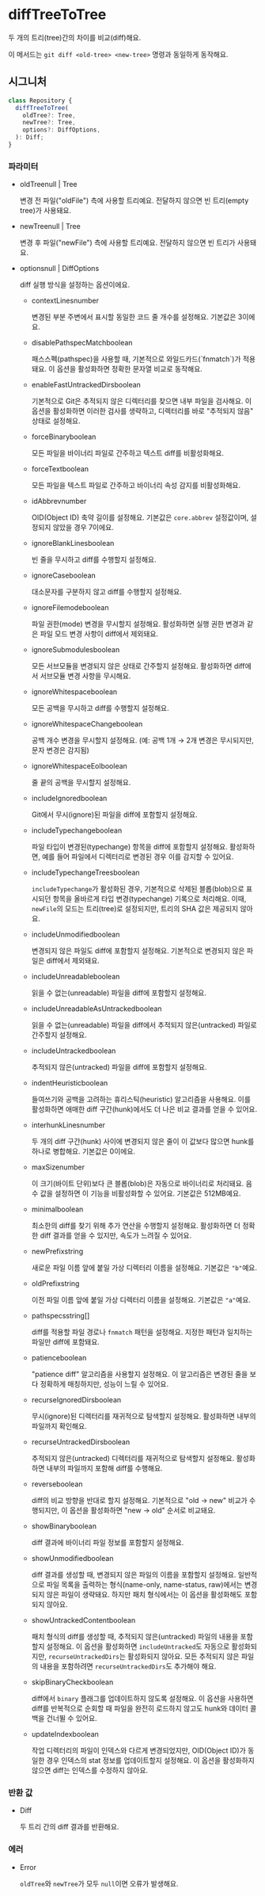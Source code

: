 # diffTreeToTree

두 개의 트리(tree)간의 차이를 비교(diff)해요.

이 메서드는 `git diff <old-tree> <new-tree>` 명령과 동일하게 동작해요.

## 시그니처

```ts
class Repository {
  diffTreeToTree(
    oldTree?: Tree,
    newTree?: Tree,
    options?: DiffOptions,
  ): Diff;
}
```

### 파라미터

<ul class="param-ul">
  <li class="param-li param-li-root">
    <span class="param-name">oldTree</span><span class="param-type">null | Tree</span>
    <br>
    <p class="param-description">변경 전 파일("oldFile") 측에 사용할 트리예요. 전달하지 않으면 빈 트리(empty tree)가 사용돼요.</p>
  </li>
  <li class="param-li param-li-root">
    <span class="param-name">newTree</span><span class="param-type">null | Tree</span>
    <br>
    <p class="param-description">변경 후 파일("newFile") 측에 사용할 트리예요. 전달하지 않으면 빈 트리가 사용돼요.</p>
  </li>
  <li class="param-li param-li-root">
  <span class="param-name">options</span><span class="param-type">null | DiffOptions</span>
  <br>
  <p class="param-description">diff 실행 방식을 설정하는 옵션이에요.</p>
  <ul class="param-ul">
    <li class="param-li">
      <span class="param-name">contextLines</span><span class="param-type">number</span>
      <br>
      <p class="param-description">
        변경된 부분 주변에서 표시할 동일한 코드 줄 개수를 설정해요. 기본값은 3이에요.
      </p>
    </li>
    <li class="param-li">
      <span class="param-name">disablePathspecMatch</span><span class="param-type">boolean</span>
      <br>
      <p class="param-description">
        패스스펙(pathspec)을 사용할 때, 기본적으로 와일드카드(`fnmatch`)가 적용돼요.  
        이 옵션을 활성화하면 정확한 문자열 비교로 동작해요.
      </p>
    </li>
    <li class="param-li">
      <span class="param-name">enableFastUntrackedDirs</span><span class="param-type">boolean</span>
      <br>
      <p class="param-description">
        기본적으로 Git은 추적되지 않은 디렉터리를 찾으면 내부 파일을 검사해요.  
        이 옵션을 활성화하면 이러한 검사를 생략하고, 디렉터리를 바로 "추적되지 않음" 상태로 설정해요.
      </p>
    </li>
    <li class="param-li">
      <span class="param-name">forceBinary</span><span class="param-type">boolean</span>
      <br>
      <p class="param-description">
        모든 파일을 바이너리 파일로 간주하고 텍스트 diff를 비활성화해요.
      </p>
    </li>
    <li class="param-li">
      <span class="param-name">forceText</span><span class="param-type">boolean</span>
      <br>
      <p class="param-description">
        모든 파일을 텍스트 파일로 간주하고 바이너리 속성 감지를 비활성화해요.
      </p>
    </li>
<li class="param-li">
  <span class="param-name">idAbbrev</span><span class="param-type">number</span>
  <br>
  <p class="param-description">
    OID(Object ID) 축약 길이를 설정해요.  
    기본값은 <code>core.abbrev</code> 설정값이며, 설정되지 않았을 경우 7이에요.
  </p>
</li>
    <li class="param-li">
      <span class="param-name">ignoreBlankLines</span><span class="param-type">boolean</span>
      <br>
      <p class="param-description">빈 줄을 무시하고 diff를 수행할지 설정해요.</p>
    </li>
    <li class="param-li">
      <span class="param-name">ignoreCase</span><span class="param-type">boolean</span>
      <br>
      <p class="param-description">대소문자를 구분하지 않고 diff를 수행할지 설정해요.</p>
    </li>
<li class="param-li">
  <span class="param-name">ignoreFilemode</span><span class="param-type">boolean</span>
  <br>
  <p class="param-description">
    파일 권한(mode) 변경을 무시할지 설정해요.  
    활성화하면 실행 권한 변경과 같은 파일 모드 변경 사항이 diff에서 제외돼요.
  </p>
</li>
<li class="param-li">
  <span class="param-name">ignoreSubmodules</span><span class="param-type">boolean</span>
  <br>
  <p class="param-description">
    모든 서브모듈을 변경되지 않은 상태로 간주할지 설정해요.  
    활성화하면 diff에서 서브모듈 변경 사항을 무시해요.
  </p>
</li>
    <li class="param-li">
      <span class="param-name">ignoreWhitespace</span><span class="param-type">boolean</span>
      <br>
      <p class="param-description">모든 공백을 무시하고 diff를 수행할지 설정해요.</p>
    </li>
    <li class="param-li">
      <span class="param-name">ignoreWhitespaceChange</span><span class="param-type">boolean</span>
      <br>
      <p class="param-description">
        공백 개수 변경을 무시할지 설정해요.  
        (예: 공백 1개 → 2개 변경은 무시되지만, 문자 변경은 감지됨)
      </p>
    </li>
    <li class="param-li">
      <span class="param-name">ignoreWhitespaceEol</span><span class="param-type">boolean</span>
      <br>
      <p class="param-description">줄 끝의 공백을 무시할지 설정해요.</p>
    </li>
<li class="param-li">
  <span class="param-name">includeIgnored</span><span class="param-type">boolean</span>
  <br>
  <p class="param-description">
    Git에서 무시(ignore)된 파일을 diff에 포함할지 설정해요.
  </p>
</li>
<li class="param-li">
  <span class="param-name">includeTypechange</span><span class="param-type">boolean</span>
  <br>
  <p class="param-description">
    파일 타입이 변경된(typechange) 항목을 diff에 포함할지 설정해요.  
    활성화하면, 예를 들어 파일에서 디렉터리로 변경된 경우 이를 감지할 수 있어요.
  </p>
</li>
<li class="param-li">
  <span class="param-name">includeTypechangeTrees</span><span class="param-type">boolean</span>
  <br>
  <p class="param-description">
    <code>includeTypechange</code>가 활성화된 경우,  
    기본적으로 삭제된 블롭(blob)으로 표시되던 항목을  
    올바르게 타입 변경(typechange) 기록으로 처리해요.  
    이때, <code>newFile</code>의 모드는 트리(tree)로 설정되지만,  
    트리의 SHA 값은 제공되지 않아요.
  </p>
</li>
<li class="param-li">
  <span class="param-name">includeUnmodified</span><span class="param-type">boolean</span>
  <br>
  <p class="param-description">
    변경되지 않은 파일도 diff에 포함할지 설정해요.  
    기본적으로 변경되지 않은 파일은 diff에서 제외돼요.
  </p>
</li>
<li class="param-li">
  <span class="param-name">includeUnreadable</span><span class="param-type">boolean</span>
  <br>
  <p class="param-description">
    읽을 수 없는(unreadable) 파일을 diff에 포함할지 설정해요.
  </p>
</li>
<li class="param-li">
  <span class="param-name">includeUnreadableAsUntracked</span><span class="param-type">boolean</span>
  <br>
  <p class="param-description">
    읽을 수 없는(unreadable) 파일을 diff에서 추적되지 않은(untracked) 파일로 간주할지 설정해요.
  </p>
</li>
    <li class="param-li">
      <span class="param-name">includeUntracked</span><span class="param-type">boolean</span>
      <br>
      <p class="param-description">
        추적되지 않은(untracked) 파일을 diff에 포함할지 설정해요.
      </p>
    </li>
<li class="param-li">
  <span class="param-name">indentHeuristic</span><span class="param-type">boolean</span>
  <br>
  <p class="param-description">
    들여쓰기와 공백을 고려하는 휴리스틱(heuristic) 알고리즘을 사용해요.  
    이를 활성화하면 애매한 diff 구간(hunk)에서도 더 나은 비교 결과를 얻을 수 있어요.
  </p>
</li>
<li class="param-li">
  <span class="param-name">interhunkLines</span><span class="param-type">number</span>
  <br>
  <p class="param-description">
    두 개의 diff 구간(hunk) 사이에 변경되지 않은 줄이  
    이 값보다 많으면 hunk를 하나로 병합해요. 기본값은 0이에요.
  </p>
</li>
<li class="param-li">
  <span class="param-name">maxSize</span><span class="param-type">number</span>
  <br>
  <p class="param-description">
    이 크기(바이트 단위)보다 큰 블롭(blob)은 자동으로 바이너리로 처리돼요.  
    음수 값을 설정하면 이 기능을 비활성화할 수 있어요. 기본값은 512MB예요.
  </p>
</li>
<li class="param-li">
  <span class="param-name">minimal</span><span class="param-type">boolean</span>
  <br>
  <p class="param-description">
    최소한의 diff를 찾기 위해 추가 연산을 수행할지 설정해요.  
    활성화하면 더 정확한 diff 결과를 얻을 수 있지만, 속도가 느려질 수 있어요.
  </p>
</li>
<li class="param-li">
  <span class="param-name">newPrefix</span><span class="param-type">string</span>
  <br>
  <p class="param-description">
    새로운 파일 이름 앞에 붙일 가상 디렉터리 이름을 설정해요.  
    기본값은 <code>"b"</code>예요.
  </p>
</li>
<li class="param-li">
  <span class="param-name">oldPrefix</span><span class="param-type">string</span>
  <br>
  <p class="param-description">
    이전 파일 이름 앞에 붙일 가상 디렉터리 이름을 설정해요.  
    기본값은 <code>"a"</code>예요.
  </p>
</li>
<li class="param-li">
  <span class="param-name">pathspecs</span><span class="param-type">string[]</span>
  <br>
  <p class="param-description">
    diff를 적용할 파일 경로나 <code>fnmatch</code> 패턴을 설정해요.  
    지정한 패턴과 일치하는 파일만 diff에 포함돼요.
  </p>
</li>
<li class="param-li">
  <span class="param-name">patience</span><span class="param-type">boolean</span>
  <br>
  <p class="param-description">
    "patience diff" 알고리즘을 사용할지 설정해요.  
    이 알고리즘은 변경된 줄을 보다 정확하게 매칭하지만, 성능이 느릴 수 있어요.
  </p>
</li>
<li class="param-li">
  <span class="param-name">recurseIgnoredDirs</span><span class="param-type">boolean</span>
  <br>
  <p class="param-description">
    무시(ignore)된 디렉터리를 재귀적으로 탐색할지 설정해요.  
    활성화하면 내부의 파일까지 확인해요.
  </p>
</li>
<li class="param-li">
  <span class="param-name">recurseUntrackedDirs</span><span class="param-type">boolean</span>
  <br>
  <p class="param-description">
    추적되지 않은(untracked) 디렉터리를 재귀적으로 탐색할지 설정해요.  
    활성화하면 내부의 파일까지 포함해 diff를 수행해요.
  </p>
</li>
<li class="param-li">
  <span class="param-name">reverse</span><span class="param-type">boolean</span>
  <br>
  <p class="param-description">
    diff의 비교 방향을 반대로 할지 설정해요.  
    기본적으로 "old → new" 비교가 수행되지만,  
    이 옵션을 활성화하면 "new → old" 순서로 비교돼요.
  </p>
</li>
    <li class="param-li">
      <span class="param-name">showBinary</span><span class="param-type">boolean</span>
      <br>
      <p class="param-description">
        diff 결과에 바이너리 파일 정보를 포함할지 설정해요.
      </p>
    </li>
<li class="param-li">
  <span class="param-name">showUnmodified</span><span class="param-type">boolean</span>
  <br>
  <p class="param-description">
    diff 결과를 생성할 때, 변경되지 않은 파일의 이름을 포함할지 설정해요.  
    일반적으로 파일 목록을 출력하는 형식(name-only, name-status, raw)에서는  
    변경되지 않은 파일이 생략돼요.  
    하지만 패치 형식에서는 이 옵션을 활성화해도 포함되지 않아요.
  </p>
</li>
<li class="param-li">
  <span class="param-name">showUntrackedContent</span><span class="param-type">boolean</span>
  <br>
  <p class="param-description">
    패치 형식의 diff를 생성할 때, 추적되지 않은(untracked) 파일의 내용을 포함할지 설정해요.  
    이 옵션을 활성화하면 <code>includeUntracked</code>도 자동으로 활성화되지만,  
    <code>recurseUntrackedDirs</code>는 활성화되지 않아요.  
    모든 추적되지 않은 파일의 내용을 포함하려면 <code>recurseUntrackedDirs</code>도 추가해야 해요.
  </p>
</li>
<li class="param-li">
  <span class="param-name">skipBinaryCheck</span><span class="param-type">boolean</span>
  <br>
  <p class="param-description">
    diff에서 <code>binary</code> 플래그를 업데이트하지 않도록 설정해요.  
    이 옵션을 사용하면 diff를 반복적으로 순회할 때  
    파일을 완전히 로드하지 않고도 hunk와 데이터 콜백을 건너뛸 수 있어요.
  </p>
</li>
<li class="param-li">
  <span class="param-name">updateIndex</span><span class="param-type">boolean</span>
  <br>
  <p class="param-description">
    작업 디렉터리의 파일이 인덱스와 다르게 변경되었지만,  
    OID(Object ID)가 동일한 경우 인덱스의 stat 정보를 업데이트할지 설정해요.  
    이 옵션을 활성화하지 않으면 diff는 인덱스를 수정하지 않아요.
  </p>
</li>
  </ul>
</li>
</ul>

### 반환 값

<ul class="param-ul">
  <li class="param-li param-li-root">
    <span class="param-type">Diff</span>
    <br>
    <p class="param-description">두 트리 간의 diff 결과를 반환해요.</p>
  </li>
</ul>

### 에러

<ul class="param-ul">
  <li class="param-li param-li-root">
    <span class="param-type">Error</span>
    <br>
    <p class="param-description"><code>oldTree</code>와 <code>newTree</code>가 모두 <code>null</code>이면 오류가 발생해요.</p>
  </li>
</ul>